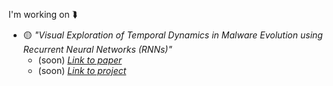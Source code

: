 I'm working on ⮯

- 🟡 *"Visual Exploration of Temporal Dynamics in Malware Evolution using Recurrent Neural Networks (RNNs)"*
    - (soon) <a href="">*Link to paper*</a>
    - (soon) <a href="">*Link to project*</a>


